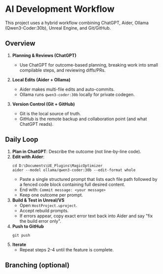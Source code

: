 # AI Development Workflow

This project uses a hybrid workflow combining ChatGPT, Aider, Ollama (Qwen3-Coder:30b), Unreal Engine, and Git/GitHub.

## Overview
1. **Planning & Reviews (ChatGPT)**
   - Use ChatGPT for outcome-based planning, breaking work into small compilable steps, and reviewing diffs/PRs.

2. **Local Edits (Aider + Ollama)**
   - Aider makes multi-file edits and auto-commits.
   - Ollama runs `qwen3-coder:30b` locally for private codegen.

3. **Version Control (Git + GitHub)**
   - Git is the local source of truth.
   - GitHub is the remote backup and collaboration point (and what ChatGPT reads).

## Daily Loop
1. **Plan in ChatGPT**: Describe the outcome (not line-by-line code).
2. **Edit with Aider**:
   ```
   cd D:\Documents\UE_Plugins\MagicOptimizer
   aider --model ollama/qwen3-coder:30b --edit-format whole
   ```
   - Paste a single structured prompt that lists each file path followed by a fenced code block containing full desired content.
   - End with: `Commit message: <your message>`
   - Keep one outcome per prompt.
3. **Build & Test in Unreal/VS**
   - Open `HostProject.uproject`.
   - Accept rebuild prompts.
   - If errors appear, copy exact error text back into Aider and say "fix the build error only".
4. **Push to GitHub**
   ```
   git push
   ```
5. **Iterate**
   - Repeat steps 2-4 until the feature is complete.

## Branching (optional)
